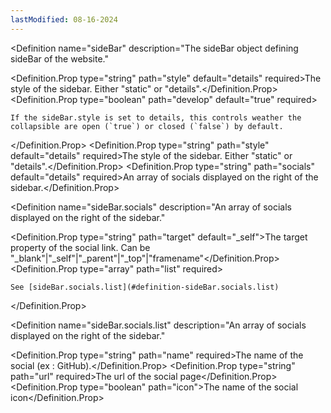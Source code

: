 ```yaml
---
lastModified: 08-16-2024
---
```


<script>
  import { Definition } from "$lib/components"
</script>


<Definition
  name="sideBar"
  description="The sideBar object defining sideBar of the website."
>
  <Definition.Prop type="string" path="style" default="details" required>The style of the sidebar. Either "static" or "details".</Definition.Prop>
  <Definition.Prop type="boolean" path="develop" default="true" required>

    If the sideBar.style is set to details, this controls weather the collapsible are open (`true`) or closed (`false`) by default.
  </Definition.Prop>
  <Definition.Prop type="string" path="style" default="details" required>The style of the sidebar. Either "static" or "details".</Definition.Prop>
  <Definition.Prop type="string" path="socials" default="details" required>An array of socials displayed on the right of the sidebar.</Definition.Prop>
</Definition>

<Definition
  name="sideBar.socials"
  description="An array of socials displayed on the right of the sidebar."
>
  <Definition.Prop type="string" path="target" default="_self">The target property of the social link. Can be "_blank"|"_self"|"_parent"|"_top"|"framename"</Definition.Prop>
  <Definition.Prop type="array" path="list" required>

    See [sideBar.socials.list](#definition-sideBar.socials.list)
  </Definition.Prop>
</Definition>


<Definition
  name="sideBar.socials.list"
  description="An array of socials displayed on the right of the sidebar."
>
  <Definition.Prop type="string" path="name" required>The name of the social (ex : GitHub).</Definition.Prop>
  <Definition.Prop type="string" path="url" required>The url of the social page</Definition.Prop>
  <Definition.Prop type="boolean" path="icon">The name of the social icon</Definition.Prop>
</Definition>
